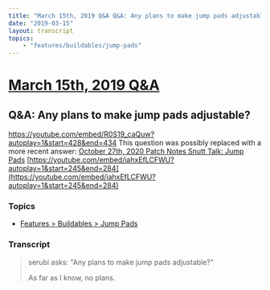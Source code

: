 ```yaml
---
title: "March 15th, 2019 Q&A Q&A: Any plans to make jump pads adjustable?"
date: "2019-03-15"
layout: transcript
topics:
    - "features/buildables/jump-pads"
---
```

# [March 15th, 2019 Q&A](../2019-03-15.md)
## Q&A: Any plans to make jump pads adjustable?
https://youtube.com/embed/R0S19_caQuw?autoplay=1&start=428&end=434
This question was possibly replaced with a more recent answer: [October 27th, 2020 Patch Notes Snutt Talk: Jump Pads](./yt-iahxEfLCFWU,245.06148333333334,283.897086.md) [https://youtube.com/embed/iahxEfLCFWU?autoplay=1&start=245&end=284](https://youtube.com/embed/iahxEfLCFWU?autoplay=1&start=245&end=284)


### Topics
* [Features > Buildables > Jump Pads](../topics/features/buildables/jump-pads.md)

### Transcript

> serubi asks: &quot;Any plans to make jump pads adjustable?&quot;
>
> As far as I know, no plans.
